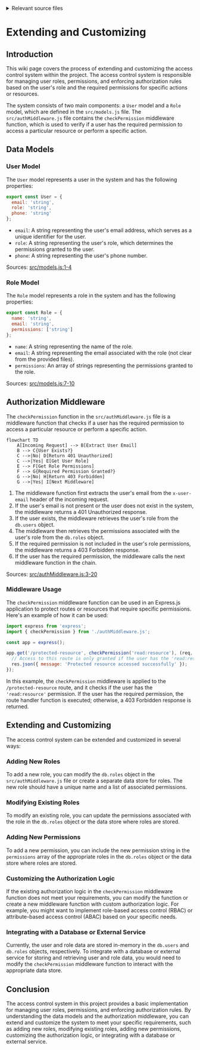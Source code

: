 <details>
<summary>Relevant source files</summary>

The following files were used as context for generating this wiki page:

- [src/models.js](https://github.com/agattani123/access-control-service/blob/main/src/models.js)
- [src/authMiddleware.js](https://github.com/agattani123/access-control-service/blob/main/src/authMiddleware.js)
</details>

# Extending and Customizing

## Introduction

This wiki page covers the process of extending and customizing the access control system within the project. The access control system is responsible for managing user roles, permissions, and enforcing authorization rules based on the user's role and the required permissions for specific actions or resources.

The system consists of two main components: a `User` model and a `Role` model, which are defined in the `src/models.js` file. The `src/authMiddleware.js` file contains the `checkPermission` middleware function, which is used to verify if a user has the required permission to access a particular resource or perform a specific action.

## Data Models

### User Model

The `User` model represents a user in the system and has the following properties:

```js
export const User = {
  email: 'string',
  role: 'string',
  phone: 'string'
};
```

- `email`: A string representing the user's email address, which serves as a unique identifier for the user.
- `role`: A string representing the user's role, which determines the permissions granted to the user.
- `phone`: A string representing the user's phone number.

Sources: [src/models.js:1-4]()

### Role Model

The `Role` model represents a role in the system and has the following properties:

```js
export const Role = {
  name: 'string',
  email: 'string',
  permissions: ['string']
};
```

- `name`: A string representing the name of the role.
- `email`: A string representing the email associated with the role (not clear from the provided files).
- `permissions`: An array of strings representing the permissions granted to the role.

Sources: [src/models.js:7-10]()

## Authorization Middleware

The `checkPermission` function in the `src/authMiddleware.js` file is a middleware function that checks if a user has the required permission to access a particular resource or perform a specific action.

```mermaid
flowchart TD
    A[Incoming Request] --> B[Extract User Email]
    B --> C{User Exists?}
    C -->|No| D[Return 401 Unauthorized]
    C -->|Yes| E[Get User Role]
    E --> F[Get Role Permissions]
    F --> G{Required Permission Granted?}
    G -->|No| H[Return 403 Forbidden]
    G -->|Yes| I[Next Middleware]
```

1. The middleware function first extracts the user's email from the `x-user-email` header of the incoming request.
2. If the user's email is not present or the user does not exist in the system, the middleware returns a 401 Unauthorized response.
3. If the user exists, the middleware retrieves the user's role from the `db.users` object.
4. The middleware then retrieves the permissions associated with the user's role from the `db.roles` object.
5. If the required permission is not included in the user's role permissions, the middleware returns a 403 Forbidden response.
6. If the user has the required permission, the middleware calls the next middleware function in the chain.

Sources: [src/authMiddleware.js:3-20]()

### Middleware Usage

The `checkPermission` middleware function can be used in an Express.js application to protect routes or resources that require specific permissions. Here's an example of how it can be used:

```js
import express from 'express';
import { checkPermission } from './authMiddleware.js';

const app = express();

app.get('/protected-resource', checkPermission('read:resource'), (req, res) => {
  // Access to this route is only granted if the user has the 'read:resource' permission
  res.json({ message: 'Protected resource accessed successfully' });
});
```

In this example, the `checkPermission` middleware is applied to the `/protected-resource` route, and it checks if the user has the `'read:resource'` permission. If the user has the required permission, the route handler function is executed; otherwise, a 403 Forbidden response is returned.

## Extending and Customizing

The access control system can be extended and customized in several ways:

### Adding New Roles

To add a new role, you can modify the `db.roles` object in the `src/authMiddleware.js` file or create a separate data store for roles. The new role should have a unique name and a list of associated permissions.

### Modifying Existing Roles

To modify an existing role, you can update the permissions associated with the role in the `db.roles` object or the data store where roles are stored.

### Adding New Permissions

To add a new permission, you can include the new permission string in the `permissions` array of the appropriate roles in the `db.roles` object or the data store where roles are stored.

### Customizing the Authorization Logic

If the existing authorization logic in the `checkPermission` middleware function does not meet your requirements, you can modify the function or create a new middleware function with custom authorization logic. For example, you might want to implement role-based access control (RBAC) or attribute-based access control (ABAC) based on your specific needs.

### Integrating with a Database or External Service

Currently, the user and role data are stored in-memory in the `db.users` and `db.roles` objects, respectively. To integrate with a database or external service for storing and retrieving user and role data, you would need to modify the `checkPermission` middleware function to interact with the appropriate data store.

## Conclusion

The access control system in this project provides a basic implementation for managing user roles, permissions, and enforcing authorization rules. By understanding the data models and the authorization middleware, you can extend and customize the system to meet your specific requirements, such as adding new roles, modifying existing roles, adding new permissions, customizing the authorization logic, or integrating with a database or external service.